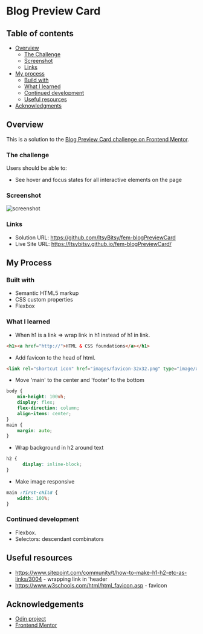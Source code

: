 # Blog Preview Card

## Table of contents

- [Overview](#overview)
  - [The Challenge](#the-challenge)
  - [Screenshot](#screenshot)
  - [Links](#links)
- [My process](#my-process)
  - [Build with](#built-with)
  - [What I learned](#what-i-learned)
  - [Continued development](#continued-development)
  - [Useful resources](#useful-resources)
- [Acknowledgments](#acknowledgements)
  
## Overview

This is a solution to the [Blog Preview Card challenge on Frontend Mentor](https://www.frontendmentor.io/challenges/blog-preview-card-ckPaj01IcS).

### The challenge

Users should be able to:
- See hover and focus states for all interactive elements on the page

### Screenshot

![screenshot](https://github.com/ltsyBitsy/fem-blogPreviewCard/blob/main/images/screenshot.jpg)

### Links

* Solution URL: https://github.com/ltsyBitsy/fem-blogPreviewCard
* Live Site URL: https://ltsybitsy.github.io/fem-blogPreviewCard/

## My Process

### Built with

  * Semantic HTML5 markup
  * CSS custom properties
  * Flexbox

### What I learned

* When h1 is a link => wrap link in h1 instead of h1 in link.
```html
<h1><a href="http://">HTML & CSS foundations</a></h1>
```
* Add favicon to the head of html.
```html
<link rel="shortcut icon" href="images/favicon-32x32.png" type="image/x-icon">
```
* Move 'main' to the center  and 'footer' to the bottom
```css
body {
    min-height: 100vh;
    display: flex;
    flex-direction: column;
    align-items: center;
}
main {
    margin: auto;
}
```
* Wrap background in h2 around text
```css
h2 {
      display: inline-block;
}
```
* Make image responsive
```css
main :first-child {
    width: 100%;
}
```

### Continued development

 * Flexbox.
 * Selectors: descendant combinators

## Useful resources

* https://www.sitepoint.com/community/t/how-to-make-h1-h2-etc-as-links/3004 - wrapping link in 'header
* https://www.w3schools.com/html/html_favicon.asp - favicon

## Acknowledgements

* [Odin project](https://www.theodinproject.com/)
* [Frontend Mentor](https://www.frontendmentor.io/home)